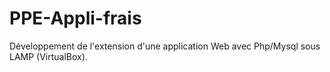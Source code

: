 # PPE-Appli-frais

Développement de l'extension d'une application Web avec Php/Mysql sous LAMP (VirtualBox).
